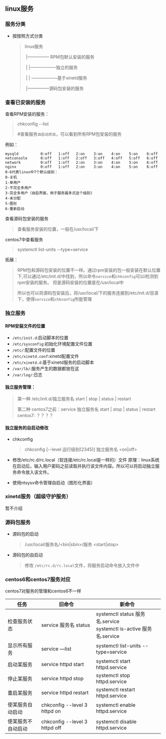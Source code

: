 ## linux服务

### 服务分类

* 按按照方式分类

  > linux服务
  >
  > ​      |————— RPM包默认安装的服务
  >
  > ​      |                                |——————独立的服务
  >
  > ​      |                                | ——————基于xinetd服务
  >
  > ​      |—————源码包安装的服务

### 查看已安装的服务

查看RPM安装的服务：

> chkconfig  -\-list
>
> \#查看服务`自启动状态`，可以看到所有RPM包安装的服务

例如：

```
mysqld         	0:off	1:off	2:on	3:on	4:on	5:on	6:off
netconsole     	0:off	1:off	2:off	3:off	4:off	5:off	6:off
network        	0:off	1:off	2:on	3:on	4:on	5:on	6:off
nginx          	0:off	1:off	2:on	3:on	4:on	5:on	6:off
0-6代表linux中7个默认级别：
0-关机
1-单用户
2-不完全多用户
3-完全多用户（自启界面，用于服务器多式这个级别)
4-未分配
5-图形
6-重新启动
```



查看源码包安装的服务

> 查看服务安装的位置，一般在/usr/local/下

centos7中查看服务

> systemctl list-units --type=service

拓展：

> RPM包和源码包安装的位置不一样。通过rpm安装的包一般安装在默认位置下,可以通过/etc/init.d/中找到，所以命令`service`和`chkconfig`可以i检测到rpm安装的服务。
> 但是源码安装的位置是在/usr/local中
>
> 所以也可以将源码包安装后，将/usr/local/下的服务连接到/etc/init.d/目录下，使得`service`和`chkconfig`所能管理


### 独立服务
 #### RPM安装文件的位置

* `/etc/init.d`:启动脚本的位置
* `/etc/sysconfig`:初始化环境配置文件位置
* `/etc/`:配置文件的位置
* `/etc/xinetd.conf`:xinetd配置文件
* `/etc/xinetd.d`:基于xinetd服务的启动脚本
* `/var/lb/`:服务产生的数据都放在这
* `/var/log/`:日志

#### 独立服务管理：

>第一种
>/etc/init.d/独立服务名 start | stop | status | restart
>
>第二种
>centos7之前：service 独立服务名  start | stop | status | restart
>centos7: ？？？？

#### 独立服务的自启动修改

* chkconfig

  > chkconfig [\--level  运行级别(2345)] 独立服务名 <on|off>

   

* 修改/etc/rc.d/rc.local（软连接/etc/rc.local是一样的）文件
  原理：linux系统在启动后，输入用户密码之前读取并执行该文件内容。所以可以将启动独立服务命令放入该文件。

* 使用ntsysv命令管理自启动（图形化界面）



### xinetd服务（超级守护服务）

暂不介绍



### 源码包服务

* 源码包的启动

  >/usr/local/服务名/<bin|sbin>/服务  <start|stop>

* 源码包的自启动

  >修改 `/etc/rc.d/rc.local`文件，将服务启动命令放入文件中

### centos6和centos7服务对应

centos7对服务的管理和centos6不一样

| 任务               | 旧命令                        | 新命令                                                       |
| ------------------ | ----------------------------- | ------------------------------------------------------------ |
| 检查服务状态       | service 服务名 status         | systemctl status 服务名.service<br />systemctl is-active 服务名.service |
| 显示所有服务       | service —list                 | systemctl list-units --type=service                          |
| 启动某服务         | service httpd start           | systemctl start httpd.service                                |
| 停止某服务         | service httpd stop            | systemctl stop httpd.service                                 |
| 重启某服务         | service httpd restart         | systemctl restart httpd.service                              |
| 使某服务自动启动   | chkconfig --level 3 httpd on  | systemctl enable httpd.service                               |
| 使某服务不自动启动 | chkconfig --level 3 httpd off | systemctl disable httpd.service                              |

